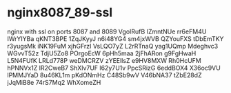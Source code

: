 # nginx8087_89-ssl
nginx with ssl on ports 8087 and 8089
VgoIRufB
IZmntNUe
rr6eFM4U
IWrYIYBa
qKNT3BPE
1ZqJKyyJ
n6i48YG4
sm4jxWVB
QZYouFXS
tDbEmTKY
r3yugsMk
iNK19FuM
xjhGFrzI
VsLQO7yZ
L2rRTnaQ
yag1UQmp
Mdeghvc3
WGvvT52z
TdjU5Zo8
POrgoEcW
6pHh5maa
2jFhARon
g9FgHwaH
L5N4FUfK
LRLd778P
weDMCRZV
zYEEllsZ
e9HV8MXW
Rh0HcUFM
hPNNVx1Z
lR2CweB7
ShXlv7UF
l62y7U1v
PpcSRizG
6eddBOX4
X36oc9VU
lPMMJYaD
8u46KL1m
pKdONmHz
C48Sb9wV
V46bNA37
tZbE28dZ
jJqMiB8e
74rS7Mq2
WhXomeZH
